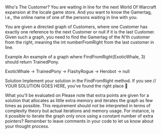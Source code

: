 Who's The Customer?
You are waiting in line for the next World Of Warcraft expansion at the locale game store. And you want to know the Gamertag, i.e., the online name of one of the persons waiting in line with you.

You are given a directed graph of Customers, where one Customer has exactly one reference to the next Customer or null if it is the last Customer.
Given such a graph, you need to find the Gamertag of the N'th customer from the right, meaning the int numberFromRight from the last customer in line.

Example
An example of a graph where FindFromRight(ExoticWhale, 3) should return TrainedPony.

ExoticWhale -> TrainedPony -> FlashyRogue -> Herobot -> null

Solution
Implement your solution in the FindFromRight method. If you see // YOUR SOLUTION GOES HERE, you've found the right place 🙂

What you'll be evaluated on
Please note that extra points are given for a solution that allocates as little extra memory and iterates the graph as few times as possible. 
This requirement should not be interpreted in terms of complexity theory but actual iterations and memory usage. 
For instance, is it possible to iterate the graph only once using a constant number of extra pointers? Remember to leave comments in your code to let us know about your thought process.
